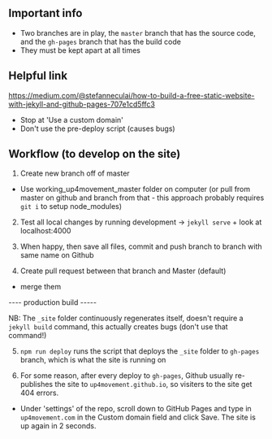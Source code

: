 ## Important info

- Two branches are in play, the `master` branch that has the source code, and the `gh-pages` branch that has the build code
- They must be kept apart at all times

## Helpful link

https://medium.com/@stefanneculai/how-to-build-a-free-static-website-with-jekyll-and-github-pages-707e1cd5ffc3

- Stop at 'Use a custom domain'
- Don't use the pre-deploy script (causes bugs)

## Workflow (to develop on the site)

1. Create new branch off of master

- Use working_up4movement_master folder on computer
  (or pull from master on github and branch from that - this approach probably requires `git i` to setup node_modules)

2. Test all local changes by running development -> `jekyll serve` + look at localhost:4000

3. When happy, then save all files, commit and push branch to branch with same name on Github

4. Create pull request between that branch and Master (default)

- merge them

---- production build -----

NB: The `_site` folder continuously regenerates itself, doesn't require a `jekyll build` command, this actually creates bugs (don't use that command!)

5. `npm run deploy` runs the script that deploys the `_site` folder to `gh-pages` branch, which is what the site is running on

6. For some reason, after every deploy to `gh-pages`, Github usually re-publishes the site to `up4movement.github.io`, so visiters to the site get 404 errors.

- Under 'settings' of the repo, scroll down to GitHub Pages and type in `up4movement.com` in the Custom domain field and click Save. The site is up again in 2 seconds.
